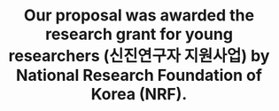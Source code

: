 ---
layout: news
title: Our proposal was awarded the research grant for young researchers (신진연구자 지원사업) by National Research Foundation of Korea (NRF).
images:
members:
YYYY: 2017
MM: 02
DD:
links:
  - '#'
alterlink: 1
---